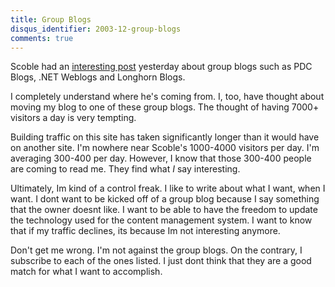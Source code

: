 ```yaml
---
title: Group Blogs
disqus_identifier: 2003-12-group-blogs
comments: true
---
```


Scoble had an [interesting post][1] yesterday about group blogs such as PDC Blogs, .NET Weblogs and Longhorn Blogs.

I completely understand where he's coming from. I, too, have thought about moving my blog to one of these group blogs. The thought of having 7000+ visitors a day is very tempting.

Building traffic on this site has taken significantly longer than it would have on another site. I'm nowhere near Scoble's 1000-4000 visitors per day. I'm averaging 300-400 per day. However, I know that those 300-400 people are coming to read me. They find what *I* say interesting.

Ultimately, Im kind of a control freak. I like to write about what I want, when I want. I dont want to be kicked off of a group blog because I say something that the owner doesnt like. I want to be able to have the freedom to update the technology used for the content management system. I want to know that if my traffic declines, its because Im not interesting anymore.

Don't get me wrong. I'm not against the group blogs. On the contrary, I subscribe to each of the ones listed. I just dont think that they are a good match for what I want to accomplish.

[1]:http://radio.weblogs.com/0001011/2003/12/07.html#a5700
